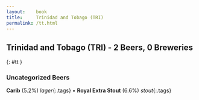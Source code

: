 ```yaml
---
layout:    book
title:     Trinidad and Tobago (TRI)
permalink: /tt.html
---
```


## Trinidad and Tobago (TRI) - 2 Beers, 0 Breweries
{: #tt }




### Uncategorized Beers

**Carib** (5.2%) _lager_{:.tags}  • 
**Royal Extra Stout** (6.6%) _stout_{:.tags} 



 
